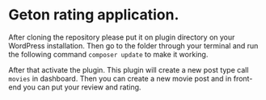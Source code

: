 # Geton rating application.

After cloning the repository please put it on plugin directory on your WordPress installation. Then go to the folder through your terminal and run the following command `composer update` to make it working. 

After that activate the plugin. This plugin will create a new post type call `movies` in dashboard. Then you can create a new movie post and in front-end you can put your review and rating. 


